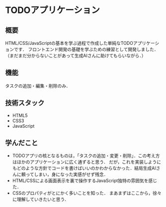 # TODOアプリケーション

## 概要
HTML/CSS/JavaScriptの基本を学ぶ過程で作成した単純なTODOアプリケーションです．
フロントエンド開発の基礎を学ぶための練習として開発しました．
（まだまだ分からないことがあって生成AIさんに助けてもらいながら．）

## 機能
タスクの追加・編集・削除のみ．

## 技術スタック
- HTML5
- CSS3
- JavaScript

## 学んだこと
- TODOアプリの核となるものは，「タスクの追加・変更・削除」．この考え方はほかのアプリケーションに広く通ずると思う．
  だが，これを実装しようにもどのような方針でコードを書けばいいのかわからなかった．結局生成AIさんに頼ってしまい，身になった実感がせず残念．
- HTML/CSSによる画面表示を裏で操作するJavaScript独特の雰囲気を感じた．
- CSSのプロパティがとにかく多いことを知った．
まあまずはここから，徐々に理解していきたいと思う．
